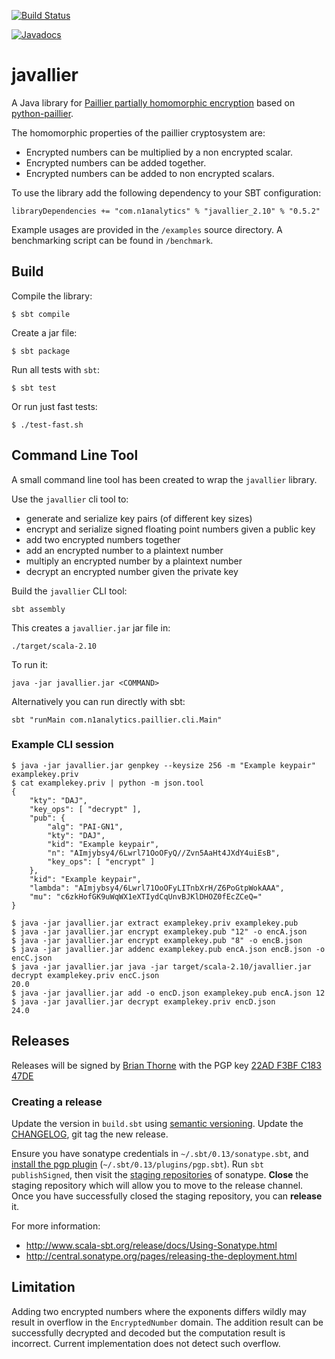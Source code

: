 [![Build Status](https://travis-ci.org/NICTA/javallier.svg?branch=master)](https://travis-ci.org/NICTA/javallier)

[![Javadocs](https://www.javadoc.io/badge/com.n1analytics/javallier_2.10.svg)](https://www.javadoc.io/doc/com.n1analytics/javallier_2.10)

# javallier

A Java library for [Paillier partially homomorphic encryption](https://en.wikipedia.org/wiki/Paillier_cryptosystem)
based on [python-paillier](https://github.com/NICTA/python-paillier).

The homomorphic properties of the paillier cryptosystem are:

- Encrypted numbers can be multiplied by a non encrypted scalar.
- Encrypted numbers can be added together.
- Encrypted numbers can be added to non encrypted scalars.


To use the library add the following dependency to your SBT configuration:

    libraryDependencies += "com.n1analytics" % "javallier_2.10" % "0.5.2"


Example usages are provided in the `/examples` source directory. A 
benchmarking script can be found in `/benchmark`.


## Build


Compile the library:

    $ sbt compile
    
Create a jar file:

    $ sbt package
    

Run all tests with `sbt`:

    $ sbt test
    
Or run just fast tests:

    $ ./test-fast.sh


## Command Line Tool

A small command line tool has been created to wrap the `javallier` library.

Use the `javallier` cli tool to:

- generate and serialize key pairs (of different key sizes)
- encrypt and serialize signed floating point numbers given a public key
- add two encrypted numbers together
- add an encrypted number to a plaintext number
- multiply an encrypted number by a plaintext number
- decrypt an encrypted number given the private key


Build the `javallier` CLI tool:

    sbt assembly

This creates a `javallier.jar` jar file in:

    ./target/scala-2.10

To run it:

    java -jar javallier.jar <COMMAND>  

Alternatively you can run directly with sbt:

    sbt "runMain com.n1analytics.paillier.cli.Main"


### Example CLI session

    $ java -jar javallier.jar genpkey --keysize 256 -m "Example keypair" examplekey.priv
    $ cat examplekey.priv | python -m json.tool
    {
        "kty": "DAJ",
        "key_ops": [ "decrypt" ],
        "pub": {
            "alg": "PAI-GN1",
            "kty": "DAJ",
            "kid": "Example keypair",
            "n": "AImjybsy4/6Lwrl71OoOFyQ//Zvn5AaHt4JXdY4uiEsB",
            "key_ops": [ "encrypt" ]
        },
        "kid": "Example keypair",
        "lambda": "AImjybsy4/6Lwrl71OoOFyLITnbXrH/Z6PoGtpWokAAA",
        "mu": "c6zkHofGK9uWqWX1eXTIydCqUnvBJKlDHOZ0fEcZCeQ="
    }

    $ java -jar javallier.jar extract examplekey.priv examplekey.pub
    $ java -jar javallier.jar encrypt examplekey.pub "12" -o encA.json
    $ java -jar javallier.jar encrypt examplekey.pub "8" -o encB.json
    $ java -jar javallier.jar addenc examplekey.pub encA.json encB.json -o encC.json
    $ java -jar javallier.jar java -jar target/scala-2.10/javallier.jar  decrypt examplekey.priv encC.json
    20.0
    $ java -jar javallier.jar add -o encD.json examplekey.pub encA.json 12
    $ java -jar javallier.jar decrypt examplekey.priv encD.json
    24.0

##  Releases

Releases will be signed by [Brian Thorne](https://keybase.io/hardbyte) with the PGP key
[22AD F3BF C183 47DE](https://pgp.mit.edu/pks/lookup?op=vindex&search=0x22ADF3BFC18347DE)


### Creating a release

Update the version in `build.sbt` using [semantic versioning](http://semver.org/).
Update the [CHANGELOG](./CHANGELOG), git tag the new release.

Ensure you have sonatype credentials in `~/.sbt/0.13/sonatype.sbt`, and
[install the pgp plugin](http://www.scala-sbt.org/sbt-pgp/)
(`~/.sbt/0.13/plugins/pgp.sbt`). Run `sbt publishSigned`, then visit the
[staging repositories](https://oss.sonatype.org/#stagingRepositories) of
sonatype. **Close** the staging repository which will allow you to move
to the release channel. Once you have successfully closed the staging
repository, you can **release** it.


For more information:
* http://www.scala-sbt.org/release/docs/Using-Sonatype.html
* http://central.sonatype.org/pages/releasing-the-deployment.html


## Limitation

Adding two encrypted numbers where the exponents differs wildly may result in overflow 
in the `EncryptedNumber` domain. The addition result can be successfully decrypted and 
decoded but the computation result is incorrect. Current implementation does not detect 
such overflow. 
    
